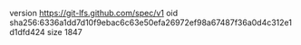 version https://git-lfs.github.com/spec/v1
oid sha256:6336a1dd7d10f9ebac6c63e50efa26972ef98a67487f36a0d4c312e1d1dfd424
size 1847
